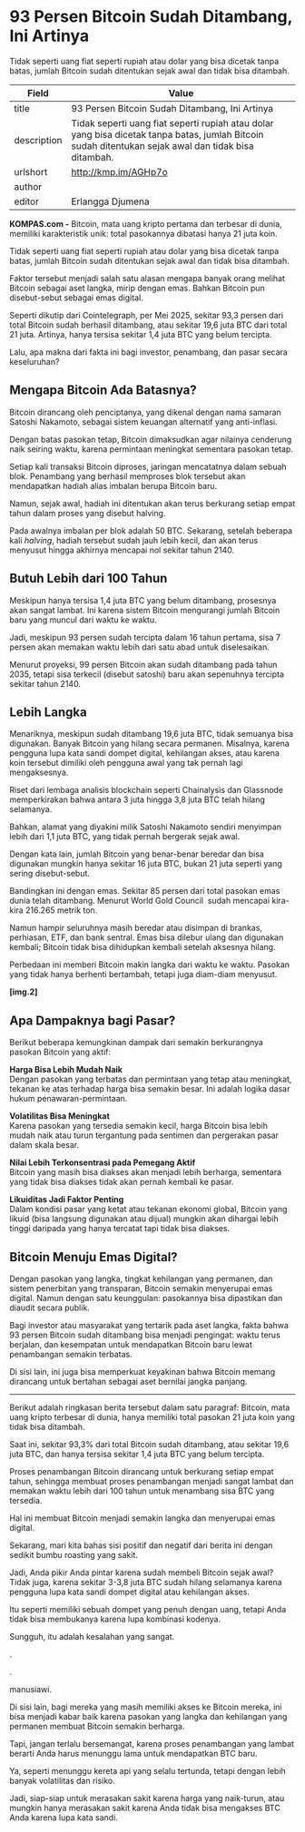 # 93 Persen Bitcoin Sudah Ditambang, Ini Artinya

Tidak seperti uang fiat seperti rupiah atau dolar yang bisa dicetak tanpa batas, jumlah Bitcoin sudah ditentukan sejak awal dan tidak bisa ditambah.

| Field       | Value                                                       |
|-------------|-------------------------------------------------------------|
| title       | 93 Persen Bitcoin Sudah Ditambang, Ini Artinya |
| description | Tidak seperti uang fiat seperti rupiah atau dolar yang bisa dicetak tanpa batas, jumlah Bitcoin sudah ditentukan sejak awal dan tidak bisa ditambah. |
| urlshort    | http://kmp.im/AGHp7o |
| author      |  |
| editor      | Erlangga Djumena |

**KOMPAS.com -** Bitcoin, mata uang kripto pertama dan terbesar di dunia, memiliki karakteristik unik: total pasokannya dibatasi hanya 21 juta koin.

Tidak seperti uang fiat seperti rupiah atau dolar yang bisa dicetak tanpa batas, jumlah Bitcoin sudah ditentukan sejak awal dan tidak bisa ditambah.

Faktor tersebut menjadi salah satu alasan mengapa banyak orang melihat Bitcoin sebagai aset langka, mirip dengan emas. Bahkan Bitcoin pun disebut-sebut sebagai emas digital.

Seperti dikutip dari Cointelegraph, per Mei 2025, sekitar 93,3 persen dari total Bitcoin sudah berhasil ditambang, atau sekitar 19,6 juta BTC dari total 21 juta. Artinya, hanya tersisa sekitar 1,4 juta BTC yang belum tercipta.

Lalu, apa makna dari fakta ini bagi investor, penambang, dan pasar secara keseluruhan?

## Mengapa Bitcoin Ada Batasnya?

Bitcoin dirancang oleh penciptanya, yang dikenal dengan nama samaran Satoshi Nakamoto, sebagai sistem keuangan alternatif yang anti-inflasi.

Dengan batas pasokan tetap, Bitcoin dimaksudkan agar nilainya cenderung naik seiring waktu, karena permintaan meningkat sementara pasokan tetap.

Setiap kali transaksi Bitcoin diproses, jaringan mencatatnya dalam sebuah blok. Penambang yang berhasil memproses blok tersebut akan mendapatkan hadiah alias imbalan berupa Bitcoin baru.

Namun, sejak awal, hadiah ini ditentukan akan terus berkurang setiap empat tahun dalam proses yang disebut halving.

Pada awalnya imbalan per blok adalah 50 BTC. Sekarang, setelah beberapa kali *halving*, hadiah tersebut sudah jauh lebih kecil, dan akan terus menyusut hingga akhirnya mencapai nol sekitar tahun 2140.

## Butuh Lebih dari 100 Tahun

Meskipun hanya tersisa 1,4 juta BTC yang belum ditambang, prosesnya akan sangat lambat. Ini karena sistem Bitcoin mengurangi jumlah Bitcoin baru yang muncul dari waktu ke waktu.

Jadi, meskipun 93 persen sudah tercipta dalam 16 tahun pertama, sisa 7 persen akan memakan waktu lebih dari satu abad untuk diselesaikan.

Menurut proyeksi, 99 persen Bitcoin akan sudah ditambang pada tahun 2035, tetapi sisa terkecil (disebut satoshi) baru akan sepenuhnya tercipta sekitar tahun 2140.

## Lebih Langka

Menariknya, meskipun sudah ditambang 19,6 juta BTC, tidak semuanya bisa digunakan. Banyak Bitcoin yang hilang secara permanen. Misalnya, karena pengguna lupa kata sandi dompet digital, kehilangan akses, atau karena koin tersebut dimiliki oleh pengguna awal yang tak pernah lagi mengaksesnya.

Riset dari lembaga analisis blockchain seperti Chainalysis dan Glassnode memperkirakan bahwa antara 3 juta hingga 3,8 juta BTC telah hilang selamanya.

Bahkan, alamat yang diyakini milik Satoshi Nakamoto sendiri menyimpan lebih dari 1,1 juta BTC, yang tidak pernah bergerak sejak awal.

Dengan kata lain, jumlah Bitcoin yang benar-benar beredar dan bisa digunakan mungkin hanya sekitar 16 juta BTC, bukan 21 juta seperti yang sering disebut-sebut.

Bandingkan ini dengan emas. Sekitar 85 persen dari total pasokan emas dunia telah ditambang. Menurut World Gold Council  sudah mencapai kira-kira 216.265 metrik ton.  

Namun hampir seluruhnya masih beredar atau disimpan di brankas, perhiasan, ETF, dan bank sentral. Emas bisa dilebur ulang dan digunakan kembali; Bitcoin tidak bisa dihidupkan kembali setelah aksesnya hilang.

Perbedaan ini memberi Bitcoin makin langka dari waktu ke waktu. Pasokan yang tidak hanya berhenti bertambah, tetapi juga diam-diam menyusut.

**\[img.2\]**

## Apa Dampaknya bagi Pasar?

Berikut beberapa kemungkinan dampak dari semakin berkurangnya pasokan Bitcoin yang aktif:

**Harga Bisa Lebih Mudah Naik**\
Dengan pasokan yang terbatas dan permintaan yang tetap atau meningkat, tekanan ke atas terhadap harga bisa semakin besar. Ini adalah logika dasar hukum penawaran-permintaan.

**Volatilitas Bisa Meningkat**\
Karena pasokan yang tersedia semakin kecil, harga Bitcoin bisa lebih mudah naik atau turun tergantung pada sentimen dan pergerakan pasar dalam skala besar.

**Nilai Lebih Terkonsentrasi pada Pemegang Aktif**\
Bitcoin yang masih bisa diakses akan menjadi lebih berharga, sementara yang tidak bisa diakses tidak akan pernah kembali ke pasar.

**Likuiditas Jadi Faktor Penting**\
Dalam kondisi pasar yang ketat atau tekanan ekonomi global, Bitcoin yang likuid (bisa langsung digunakan atau dijual) mungkin akan dihargai lebih tinggi daripada yang hanya tercatat tapi tidak bisa diakses.

## Bitcoin Menuju Emas Digital?

Dengan pasokan yang langka, tingkat kehilangan yang permanen, dan sistem penerbitan yang transparan, Bitcoin semakin menyerupai emas digital. Namun dengan satu keunggulan: pasokannya bisa dipastikan dan diaudit secara publik.

Bagi investor atau masyarakat yang tertarik pada aset langka, fakta bahwa 93 persen Bitcoin sudah ditambang bisa menjadi pengingat: waktu terus berjalan, dan kesempatan untuk mendapatkan Bitcoin baru lewat penambangan semakin terbatas.

Di sisi lain, ini juga bisa memperkuat keyakinan bahwa Bitcoin memang dirancang untuk bertahan sebagai aset bernilai jangka panjang.

---
Berikut adalah ringkasan berita tersebut dalam satu paragraf: Bitcoin, mata uang kripto terbesar di dunia, hanya memiliki total pasokan 21 juta koin yang tidak bisa ditambah.

 Saat ini, sekitar 93,3% dari total Bitcoin sudah ditambang, atau sekitar 19,6 juta BTC, dan hanya tersisa sekitar 1,4 juta BTC yang belum tercipta.

 Proses penambangan Bitcoin dirancang untuk berkurang setiap empat tahun, sehingga membuat proses penambangan menjadi sangat lambat dan memakan waktu lebih dari 100 tahun untuk menambang sisa BTC yang tersedia.

 Hal ini membuat Bitcoin menjadi semakin langka dan menyerupai emas digital.



Sekarang, mari kita bahas sisi positif dan negatif dari berita ini dengan sedikit bumbu roasting yang sakit.

 Jadi, Anda pikir Anda pintar karena sudah membeli Bitcoin sejak awal? Tidak juga, karena sekitar 3-3,8 juta BTC sudah hilang selamanya karena pengguna lupa kata sandi dompet digital atau kehilangan akses.

 Itu seperti memiliki sebuah dompet yang penuh dengan uang, tetapi Anda tidak bisa membukanya karena lupa kombinasi kodenya.

 Sungguh, itu adalah kesalahan yang sangat.

.

.

 manusiawi.

 Di sisi lain, bagi mereka yang masih memiliki akses ke Bitcoin mereka, ini bisa menjadi kabar baik karena pasokan yang langka dan kehilangan yang permanen membuat Bitcoin semakin berharga.

 Tapi, jangan terlalu bersemangat, karena proses penambangan yang lambat berarti Anda harus menunggu lama untuk mendapatkan BTC baru.

 Ya, seperti menunggu kereta api yang selalu tertunda, tetapi dengan lebih banyak volatilitas dan risiko.

 Jadi, siap-siap untuk merasakan sakit karena harga yang naik-turun, atau mungkin hanya merasakan sakit karena Anda tidak bisa mengakses BTC Anda karena lupa kata sandi.
